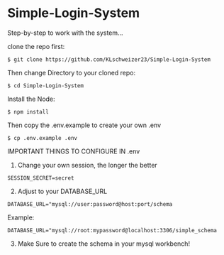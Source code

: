# Simple-Login-System

Step-by-step to work with the system...

clone the repo first:
```git
$ git clone https://github.com/KLschweizer23/Simple-Login-System
```

Then change Directory to your cloned repo:
```git
$ cd Simple-Login-System
```

Install the Node:
```git
$ npm install
```

Then copy the .env.example to create your own .env
```git
$ cp .env.example .env
```

IMPORTANT THINGS TO CONFIGURE IN .env

1. Change your own session, the longer the better
```
SESSION_SECRET=secret
```

2. Adjust to your DATABASE_URL
```
DATABASE_URL="mysql://user:password@host:port/schema
```
Example:
```
DATABASE_URL="mysql://root:mypassword@localhost:3306/simple_schema
```

3. Make Sure to create the schema in your mysql workbench!


